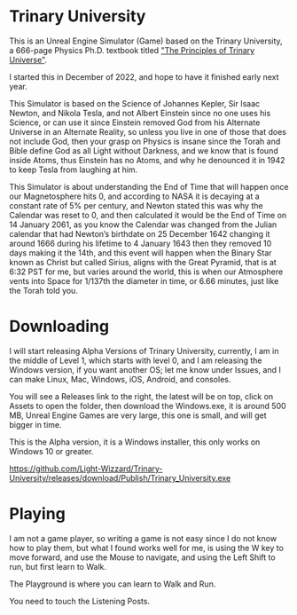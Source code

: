 # Trinary University

This is an Unreal Engine Simulator (Game) based on the Trinary University, a 666-page Physics Ph.D. textbook titled ["The Principles of Trinary Universe"](https://github.com/Light-Wizzard/The-Principles-Of-The-Trinary-Universe/blob/master/misc/the.principles.of.the.trinary.universe.pdf).

I started this in December of 2022, and hope to have it finished early next year.

This Simulator is based on the Science of Johannes Kepler, Sir Isaac Newton, and Nikola Tesla, and not Albert Einstein since no one uses his Science, or can use it since Einstein removed God from his Alternate Universe in an Alternate Reality, so unless you live in one of those that does not include God, then your grasp on Physics is insane since the Torah and Bible define God as all Light without Darkness, and we know that is found inside Atoms, thus Einstein has no Atoms, and why he denounced it in 1942 to keep Tesla from laughing at him.

This Simulator is about understanding the End of Time that will happen once our Magnetosphere hits 0, and according to NASA it is decaying at a constant rate of 5% per century, and Newton stated this was why the Calendar was reset to 0, and then calculated it would be the End of Time on 14 January 2061, as you know the Calendar was changed from the Julian calendar that had Newton’s birthdate on 25 December 1642 changing it around 1666 during his lifetime to 4 January 1643 then they removed 10 days making it the 14th, and this event will happen when the Binary Star known as Christ but called Sirius, aligns with the Great Pyramid, that is at 6:32 PST for me, but varies around the world, this is when our Atmosphere vents into Space for 1/137th the diameter in time, or 6.66 minutes, just like the Torah told you.

# Downloading

I will start releasing Alpha Versions of Trinary University, currently, I am in the middle of Level 1, which starts with level 0, and I am releasing the Windows version, if you want another OS; let me know under Issues, and I can make Linux, Mac, Windows, iOS, Android, and consoles.

You will see a Releases link to the right, the latest will be on top, click on Assets to open the folder, then download the Windows.exe, it is around 500 MB, Unreal Engine Games are very large, this one is small, and will get bigger in time.

This is the Alpha version, it is a Windows installer, this only works on Windows 10 or greater.

https://github.com/Light-Wizzard/Trinary-University/releases/download/Publish/Trinary_University.exe

# Playing 

I am not a game player, so writing a game is not easy since I do not know how to play them, but what I found works well for me, is using the W key to move forward, and use the Mouse to navigate, and using the Left Shift to run, but first learn to Walk.

The Playground is where you can learn to Walk and Run.

You need to touch the Listening Posts.

